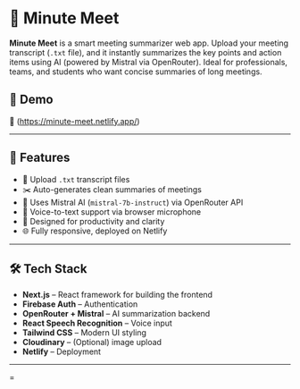 # 📝 Minute Meet

**Minute Meet** is a smart meeting summarizer web app. Upload your meeting transcript (`.txt` file), and it instantly summarizes the key points and action items using AI (powered by Mistral via OpenRouter). Ideal for professionals, teams, and students who want concise summaries of long meetings.

 ## 📸 Demo

🔗 (https://minute-meet.netlify.app/)  

---

## 🚀 Features

- 📄 Upload `.txt` transcript files
- ✂️ Auto-generates clean summaries of meetings
- 🤖 Uses Mistral AI (`mistral-7b-instruct`) via OpenRouter API
- 🎤 Voice-to-text support via browser microphone
- 🧠 Designed for productivity and clarity
- 🌐 Fully responsive, deployed on Netlify

---


## 🛠️ Tech Stack

- **Next.js** – React framework for building the frontend
- **Firebase Auth** – Authentication
- **OpenRouter + Mistral** – AI summarization backend
- **React Speech Recognition** – Voice input
- **Tailwind CSS** – Modern UI styling
- **Cloudinary** – (Optional) image upload
- **Netlify** – Deployment

---

=

